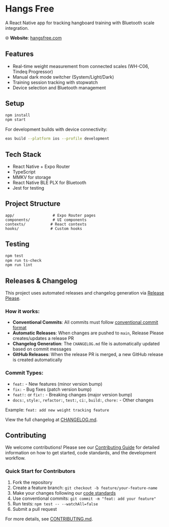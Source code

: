 # Hangs Free

A React Native app for tracking hangboard training with Bluetooth scale integration.

🌐 **Website**: [hangsfree.com](https://hangsfree.com)

## Features

- Real-time weight measurement from connected scales (WH-C06, Tindeq Progressor)
- Manual dark mode switcher (System/Light/Dark)
- Training session tracking with stopwatch
- Device selection and Bluetooth management

## Setup

```bash
npm install
npm start
```

For development builds with device connectivity:
```bash
eas build --platform ios --profile development
```

## Tech Stack

- React Native + Expo Router
- TypeScript
- MMKV for storage
- React Native BLE PLX for Bluetooth
- Jest for testing

## Project Structure

```
app/                 # Expo Router pages
components/          # UI components
contexts/           # React contexts
hooks/              # Custom hooks
```

## Testing

```bash
npm test
npm run ts-check
npm run lint
```

## Releases & Changelog

This project uses automated releases and changelog generation via [Release Please](https://github.com/googleapis/release-please). 

### How it works:
- **Conventional Commits**: All commits must follow [conventional commit format](https://www.conventionalcommits.org/)
- **Automatic Releases**: When changes are pushed to `main`, Release Please creates/updates a release PR
- **Changelog Generation**: The `CHANGELOG.md` file is automatically updated based on commit messages
- **GitHub Releases**: When the release PR is merged, a new GitHub release is created automatically

### Commit Types:
- `feat:` - New features (minor version bump)
- `fix:` - Bug fixes (patch version bump)
- `feat!:` or `fix!:` - Breaking changes (major version bump)
- `docs:`, `style:`, `refactor:`, `test:`, `ci:`, `build:`, `chore:` - Other changes

Example: `feat: add new weight tracking feature`

View the full changelog at [CHANGELOG.md](CHANGELOG.md).

## Contributing

We welcome contributions! Please see our [Contributing Guide](CONTRIBUTING.md) for detailed information on how to get started, code standards, and the development workflow.

### Quick Start for Contributors

1. Fork the repository
2. Create a feature branch: `git checkout -b feature/your-feature-name`
3. Make your changes following our [code standards](CONTRIBUTING.md#code-standards)
4. Use conventional commits: `git commit -m "feat: add your feature"`
5. Run tests: `npm test -- --watchAll=false`
6. Submit a pull request

For more details, see [CONTRIBUTING.md](CONTRIBUTING.md).
